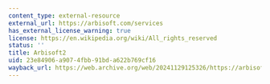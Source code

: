 ```yaml
---
content_type: external-resource
external_url: https://arbisoft.com/services
has_external_license_warning: true
license: https://en.wikipedia.org/wiki/All_rights_reserved
status: ''
title: Arbisoft2
uid: 23e84906-a907-4fbb-91bd-a622b769cf16
wayback_url: https://web.archive.org/web/20241129125326/https://arbisoft.com/services
---
```

